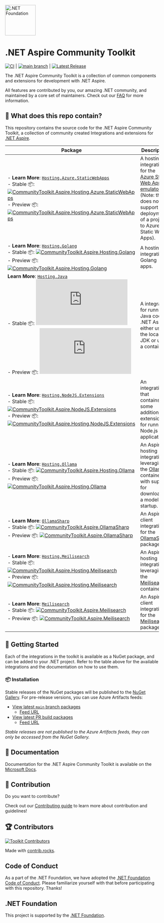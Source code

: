 [<img src="https://raw.githubusercontent.com/dotnet-foundation/swag/master/logo/dotnetfoundation_v4.svg" alt=".NET Foundation" width=100>](https://dotnetfoundation.org)

# .NET Aspire Community Toolkit

[![CI](https://github.com/CommunityToolkit/Aspire/actions/workflows/dotnet-ci.yml/badge.svg)](https://github.com/CommunityToolkit/Aspire/actions/workflows/dotnet-ci.yml) | [![main branch](https://github.com/CommunityToolkit/Aspire/actions/workflows/dotnet-main.yml/badge.svg)](https://github.com/CommunityToolkit/Aspire/actions/workflows/dotnet-main.yml) | [![Latest Release](https://github.com/CommunityToolkit/Aspire/actions/workflows/dotnet-release.yml/badge.svg)](https://github.com/CommunityToolkit/Aspire/actions/workflows/dotnet-release.yml)

The .NET Aspire Community Toolkit is a collection of common components and extensions for development with .NET Aspire.

All features are contributed by you, our amazing .NET community, and maintained by a core set of maintainers. Check out our [FAQ](./docs/faq.md) for more information.

## 👀 What does this repo contain?

This repository contains the source code for the .NET Aspire Community Toolkit, a collection of community created Integrations and extensions for [.NET Aspire](https://aka.ms/dotnet/aspire).

| Package                                                                                                                                                                                                                                                                                                                 | Description                                                                                                                                                                                                                    |
| ----------------------------------------------------------------------------------------------------------------------------------------------------------------------------------------------------------------------------------------------------------------------------------------------------------------------- | ------------------------------------------------------------------------------------------------------------------------------------------------------------------------------------------------------------------------------ |
| - **Learn More**: [`Hosting.Azure.StaticWebApps`][swa-integration-docs] <br /> - Stable 📦: [![CommunityToolkit.Aspire.Hosting.Azure.StaticWebApps][swa-shields]][swa-nuget] <br /> - Preview 📦: [![CommunityToolkit.Aspire.Hosting.Azure.StaticWebApps][swa-shields-preview]][swa-nuget-preview]                      | A hosting integration for the [Azure Static Web Apps emulator](https://learn.microsoft.com/azure/static-web-apps/static-web-apps-cli-overview) (Note: this does not support deployment of a project to Azure Static Web Apps). |
| - **Learn More**: [`Hosting.Golang`][golang-integration-docs] <br /> - Stable 📦: [![CommunityToolkit.Aspire.Hosting.Golang][golang-shields]][golang-nuget] <br /> - Preview 📦: [![CommunityToolkit.Aspire.Hosting.Golang][golang-shields-preview]][golang-nuget-preview]                                              | A hosting integration Golang apps.                                                                                                                                                                                             |
| **Learn More**: [`Hosting.Java`][java-integration-docs] <br /> - Stable 📦: [![CommunityToolkit.Aspire.Hosting.Java][java-shields]][java-nuget] <br /> - Preview 📦: [![CommunityToolkit.Aspire.Hosting.Java][java-shields-preview]][java-nuget-preview]                                                                | A integration for running Java code in .NET Aspire either using the local JDK or using a container.                                                                                                                            |
| - **Learn More**: [`Hosting.NodeJS.Extensions`][nodejs-ext-integration-docs] <br /> - Stable 📦: [![CommunityToolkit.Aspire.NodeJS.Extensions][nodejs-ext-shields]][nodejs-ext-nuget] <br /> - Preview 📦: [![CommunityToolkit.Aspire.Hosting.NodeJS.Extensions][nodejs-ext-shields-preview]][nodejs-ext-nuget-preview] | An integration that contains some additional extensions for running Node.js applications                                                                                                                                       |
| - **Learn More**: [`Hosting.Ollama`][ollama-integration-docs] <br /> - Stable 📦: [![CommunityToolkit.Aspire.Hosting.Ollama][ollama-shields]][ollama-nuget] <br /> - Preview 📦: [![CommunityToolkit.Aspire.Hosting.Ollama][ollama-shields-preview]][ollama-nuget-preview]                                              | An Aspire hosting integration leveraging the [Ollama](https://ollama.com) container with support for downloading a model on startup.                                                                                           |
| - **Learn More**: [`OllamaSharp`][ollama-integration-docs] <br /> - Stable 📦: [![CommunityToolkit.Aspire.OllamaSharp][ollamasharp-shields]][ollamasharp-nuget] <br /> - Preview 📦: [![CommunityToolkit.Aspire.OllamaSharp][ollamasharp-shields-preview]][ollama-nuget-preview]                                        | An Aspire client integration for the [OllamaSharp](https://github.com/awaescher/OllamaSharp) package.                                                                                                                          |
| - **Learn More**: [`Hosting.Meilisearch`][meilisearch-integration-docs] <br /> - Stable 📦: [![CommunityToolkit.Aspire.Hosting.Meilisearch][meilisearch-shields]][meilisearch-nuget] <br /> - Preview 📦: [![CommunityToolkit.Aspire.Hosting.Meilisearch][meilisearch-shields-preview]][meilisearch-nuget-preview]      | An Aspire hosting integration leveraging the [Meilisearch](https://meilisearch.com) container.                                                                                           |
| - **Learn More**: [`Meilisearch`][meilisearch-integration-docs] <br /> - Stable 📦: [![CommunityToolkit.Aspire.Meilisearch][meilisearch-client-shields]][meilisearch-client-nuget] <br /> - Preview 📦: [![CommunityToolkit.Aspire.Meilisearch][meilisearch-client-shields-preview]][meilisearch-client-nuget-preview]  | An Aspire client integration for the [Meilisearch](https://github.com/meilisearch/meilisearch-dotnet) package.                                                                                                                          |


## 🙌 Getting Started

Each of the integrations in the toolkit is available as a NuGet package, and can be added to your .NET project. Refer to the table above for the available integrations and the documentation on how to use them.

### 📦 Installation

Stable releases of the NuGet packages will be published to the [NuGet Gallery](https://www.nuget.org/packages?q=CommunityToolkit.Aspire). For pre-release versions, you can use Azure Artifacts feeds:

-   [View latest `main` branch packages](https://dev.azure.com/dotnet/CommunityToolkit/_packaging?_a=feed&feed=CommunityToolkit-MainLatest)
    -   [Feed URL](https://pkgs.dev.azure.com/dotnet/CommunityToolkit/_packaging/CommunityToolkit-MainLatest/nuget/v3/index.json)
-   [View latest PR build packages](https://dev.azure.com/dotnet/CommunityToolkit/_packaging?_a=feed&feed=CommunityToolkit-PullRequests)
    -   [Feed URL](https://pkgs.dev.azure.com/dotnet/CommunityToolkit/_packaging/CommunityToolkit-PullRequests/nuget/v3/index.json)

_Stable releases are not published to the Azure Artifacts feeds, they can only be accessed from the NuGet Gallery._

## 📃 Documentation

Documentation for the .NET Aspire Community Toolkit is available on the [Microsoft Docs](https://learn.microsoft.com/dotnet/aspire/community-toolkit/overview).

## 🚀 Contribution

Do you want to contribute?

Check out our [Contributing guide](./CONTRIBUTING.md) to learn more about contribution and guidelines!

## 🏆 Contributors

[![Toolkit Contributors](https://contrib.rocks/image?repo=CommunityToolkit/Aspire)](https://github.com/CommunityToolkit/Aspire/graphs/contributors)

Made with [contrib.rocks](https://contrib.rocks).

## Code of Conduct

As a part of the .NET Foundation, we have adopted the [.NET Foundation Code of Conduct](https://dotnetfoundation.org/code-of-conduct). Please familiarize yourself with that before participating with this repository. Thanks!

## .NET Foundation

This project is supported by the [.NET Foundation](https://dotnetfoundation.org).

[swa-integration-docs]: https://learn.microsoft.com/dotnet/aspire/community-toolkit/hosting-azure-static-web-apps
[swa-shields]: https://img.shields.io/nuget/v/CommunityToolkit.Aspire.Hosting.Azure.StaticWebApps
[swa-nuget]: https://nuget.org/packages/CommunityToolkit.Aspire.Hosting.Azure.StaticWebApps/
[swa-shields-preview]: https://img.shields.io/nuget/v/CommunityToolkit.Aspire.Hosting.Azure.StaticWebApps?label=nuget%20(preview)
[swa-nuget-preview]: https://nuget.org/packages/CommunityToolkit.Aspire.Hosting.Azure.StaticWebApps/absoluteLatest
[golang-integration-docs]: https://learn.microsoft.com/dotnet/aspire/community-toolkit/hosting-golang
[golang-shields]: https://img.shields.io/nuget/v/CommunityToolkit.Aspire.Hosting.Golang
[golang-nuget]: https://nuget.org/packages/CommunityToolkit.Aspire.Hosting.Golang/
[golang-shields-preview]: https://img.shields.io/nuget/v/CommunityToolkit.Aspire.Hosting.Golang?label=nuget%20(preview)
[golang-nuget-preview]: https://nuget.org/packages/CommunityToolkit.Aspire.Hosting.Golang/absoluteLatest
[java-integration-docs]: https://learn.microsoft.com/dotnet/aspire/community-toolkit/hosting-java
[java-shields]: https://img.shields.io/nuget/v/CommunityToolkit.Aspire.Hosting.Java
[java-nuget]: https://nuget.org/packages/CommunityToolkit.Aspire.Hosting.Java/
[java-shields-preview]: https://img.shields.io/nuget/v/CommunityToolkit.Aspire.Hosting.Java?label=nuget%20(preview)
[java-nuget-preview]: https://nuget.org/packages/CommunityToolkit.Aspire.Hosting.Java/absoluteLatest
[nodejs-ext-integration-docs]: https://learn.microsoft.com/dotnet/aspire/community-toolkit/hosting-nodejs-extensions
[nodejs-ext-shields]: https://img.shields.io/nuget/v/CommunityToolkit.Aspire.Hosting.NodeJS.Extensions
[nodejs-ext-nuget]: https://nuget.org/packages/CommunityToolkit.Aspire.Hosting.NodeJS.Extensions/
[nodejs-ext-shields-preview]: https://img.shields.io/nuget/v/CommunityToolkit.Aspire.Hosting.NodeJS.Extensions?label=nuget%20(preview)
[nodejs-ext-nuget-preview]: https://nuget.org/packages/CommunityToolkit.Aspire.Hosting.NodeJS.Extensions/absoluteLatest
[ollama-integration-docs]: https://learn.microsoft.com/dotnet/aspire/community-toolkit/hosting-ollama
[ollama-shields]: https://img.shields.io/nuget/v/CommunityToolkit.Aspire.Hosting.Ollama
[ollama-nuget]: https://nuget.org/packages/CommunityToolkit.Aspire.Hosting.Ollama/
[ollama-shields-preview]: https://img.shields.io/nuget/v/CommunityToolkit.Aspire.Hosting.Ollama?label=nuget%20(preview)
[ollama-nuget-preview]: https://nuget.org/packages/CommunityToolkit.Aspire.Hosting.Ollama/absoluteLatest
[ollamasharp-shields]: https://img.shields.io/nuget/v/CommunityToolkit.Aspire.OllamaSharp
[ollamasharp-nuget]: https://nuget.org/packages/CommunityToolkit.Aspire.OllamaSharp/
[ollamasharp-shields-preview]: https://img.shields.io/nuget/v/CommunityToolkit.Aspire.OllamaSharp?label=nuget%20(preview)
[ollamasharp-nuget-preview]: https://nuget.org/packages/CommunityToolkit.Aspire.OllamaSharp/absoluteLatest

[meilisearch-integration-docs]: https://learn.microsoft.com/dotnet/aspire/community-toolkit/hosting-meilisearch
[meilisearch-shields]: https://img.shields.io/nuget/v/CommunityToolkit.Aspire.Hosting.Meilisearch
[meilisearch-nuget]: https://nuget.org/packages/CommunityToolkit.Aspire.Hosting.Meilisearch/
[meilisearch-shields-preview]: https://img.shields.io/nuget/v/CommunityToolkit.Aspire.Hosting.Meilisearch?label=nuget%20(preview)
[meilisearch-nuget-preview]: https://nuget.org/packages/CommunityToolkit.Aspire.Hosting.Meilisearch/absoluteLatest
[meilisearch-client-shields]: https://img.shields.io/nuget/v/CommunityToolkit.Aspire.Meilisearch
[meilisearch-client-nuget]: https://nuget.org/packages/CommunityToolkit.Aspire.Meilisearch/
[meilisearch-client-shields-preview]: https://img.shields.io/nuget/v/CommunityToolkit.Aspire.Meilisearch?label=nuget%20(preview)
[meilisearch-client-nuget-preview]: https://nuget.org/packages/CommunityToolkit.Aspire.Meilisearch/absoluteLatest

